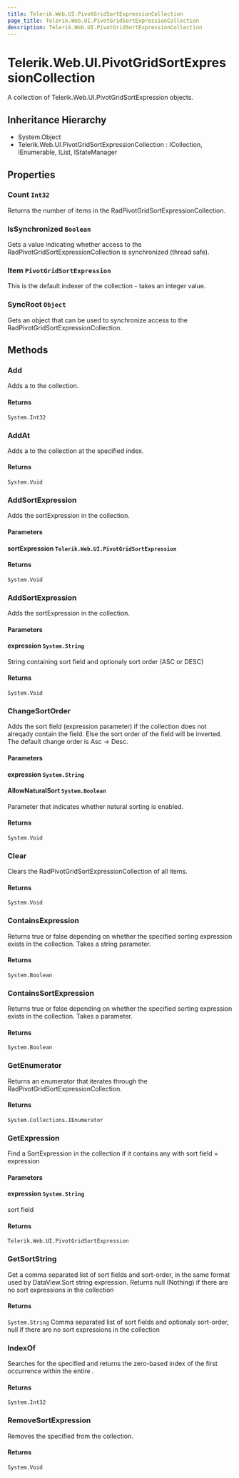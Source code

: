 ```yaml
---
title: Telerik.Web.UI.PivotGridSortExpressionCollection
page_title: Telerik.Web.UI.PivotGridSortExpressionCollection
description: Telerik.Web.UI.PivotGridSortExpressionCollection
---
```


# Telerik.Web.UI.PivotGridSortExpressionCollection

A collection of Telerik.Web.UI.PivotGridSortExpression objects.

## Inheritance Hierarchy

* System.Object
* Telerik.Web.UI.PivotGridSortExpressionCollection : ICollection, IEnumerable, IList, IStateManager

## Properties

###  Count `Int32`

Returns the number of items in the RadPivotGridSortExpressionCollection.

###  IsSynchronized `Boolean`

Gets a value indicating whether access to the RadPivotGridSortExpressionCollection is
            synchronized (thread safe).

###  Item `PivotGridSortExpression`

This is the default indexer of the collection - takes an integer value.

###  SyncRoot `Object`

Gets an object that can be used to synchronize access to the
                        RadPivotGridSortExpressionCollection.

## Methods

###  Add

Adds a  to the collection.

#### Returns

`System.Int32` 

###  AddAt

Adds a  to the collection at the specified
                index.

#### Returns

`System.Void` 

###  AddSortExpression

Adds the sortExpression in the collection.

#### Parameters

#### sortExpression `Telerik.Web.UI.PivotGridSortExpression`

#### Returns

`System.Void` 

###  AddSortExpression

Adds the sortExpression in the collection.

#### Parameters

#### expression `System.String`

String containing sort field and optionaly sort order (ASC or DESC)

#### Returns

`System.Void` 

###  ChangeSortOrder

Adds the sort field (expression parameter) if the collection does not alreqady contain the field. Else the sort order of the field will be inverted. The default change order is
            Asc -> Desc.

#### Parameters

#### expression `System.String`

#### AllowNaturalSort `System.Boolean`

Parameter that indicates whether natural sorting is enabled.

#### Returns

`System.Void` 

###  Clear

Clears the RadPivotGridSortExpressionCollection of all items.

#### Returns

`System.Void` 

###  ContainsExpression

Returns true or false depending on whether the specified sorting expression
            exists in the collection. Takes a string parameter.

#### Returns

`System.Boolean` 

###  ContainsSortExpression

Returns true or false depending on whether the specified sorting expression exists
                in the collection. Takes a  parameter.

#### Returns

`System.Boolean` 

###  GetEnumerator

Returns an enumerator that iterates through the
            RadPivotGridSortExpressionCollection.

#### Returns

`System.Collections.IEnumerator` 

###  GetExpression

Find a SortExpression in the collection if it contains any with sort field = expression

#### Parameters

#### expression `System.String`

sort field

#### Returns

`Telerik.Web.UI.PivotGridSortExpression` 

###  GetSortString

Get a comma separated list of sort fields and sort-order, in the same format used by
            DataView.Sort string expression. Returns null (Nothing) if there are no sort expressions in the collection

#### Returns

`System.String` Comma separated list of sort fields and optionaly sort-order, null if there are no sort expressions in the collection

###  IndexOf

Searches for the specified
             and
            returns the zero-based index of the first occurrence within the entire
            .

#### Returns

`System.Int32` 

###  RemoveSortExpression

Removes the specified  from the collection.

#### Returns

`System.Void` 

